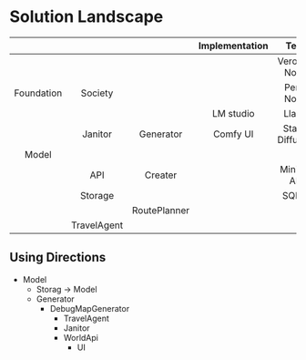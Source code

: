 # Solution Landscape

|            |           |            | Implementation |     Tech       |
|:----------:|:---------:|:----------:|:--------------:|:--------------:|
|            |           |            |                | Veronian Noise |
| Foundation |  Society  |            |                |  Perlin Noise  |
|            |           |            |   LM studio    |      LlaMa     |
|            |  Janitor  |  Generator |    Comfy UI    |Stable Diffusion|
|    Model   |           |            |                |                |
|            |    API    |   Creater  |                |  Minimal API   |
|            |  Storage  |            |                |    SQLite      |
|            |           |RoutePlanner|                |                |
|            |TravelAgent|            |                |                |

## Using Directions

 - Model
   - Storag -> Model 
   - Generator
     - DebugMapGenerator
       - TravelAgent
       - Janitor
       - WorldApi
         - UI
